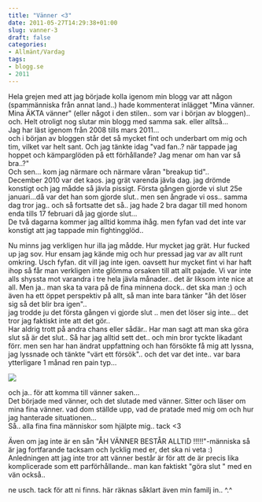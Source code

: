 ```yaml
---
title: "Vänner <3"
date: 2011-05-27T14:29:38+01:00
slug: vanner-3
draft: false
categories:
- Allmänt/Vardag
tags:
- blogg.se
- 2011
---
```

Hela grejen med att jag började kolla igenom min blogg var att någon (spammänniska från annat land..) hade kommenterat inlägget "Mina vänner. Mina ÄKTA vänner" (eller något i den stilen.. som var i början av bloggen)..  
och. Helt otroligt nog slutar min blogg med samma sak. eller alltså...  
Jag har läst igenom från 2008 tills mars 2011...  
och i början av bloggen står det så mycket fint och underbart om mig och tim, vilket var helt sant. Och jag tänkte idag "vad fan..? när tappade jag hoppet och kämparglöden på ett förhållande? Jag menar om han var så bra..?"  
Och sen... kom jag närmare och närmare våran "breakup tid"..  
December 2010 var det kaos. jag grät varenda jävla dag. jag drömde konstigt och jag mådde så jävla pissigt. Första gången gjorde vi slut 25e januari...då var det han som gjorde slut.. men sen ångrade vi oss.. samma dag tror jag.. och så fortsatte det så.. jag hade 2 bra dagar till med honom enda tills 17 februari då jag gjorde slut...  
De två dagarna kommer jag alltid komma ihåg. men fyfan vad det inte var konstigt att jag tappade min fightingglöd..  
  
Nu minns jag verkligen hur illa jag mådde. Hur mycket jag grät. Hur fucked up jag sov. Hur ensam jag kände mig och hur pressad jag var av allt runt omkring. Usch fyfan. dit vill jag inte igen. oavsett hur mycket fint vi har haft ihop så får man verkligen inte glömma orsaken till att allt pajade. Vi var inte alls shyssta mot varandra i tre hela jävla månader.. det är liksom inte nice at all. Men ja.. man ska ta vara på de fina minnena dock.. det ska man :) och även ha ett öppet perspektiv på allt, så man inte bara tänker "åh det löser sig så det blir bra igen"..  
jag trodde ju det första gången vi gjorde slut .. men det löser sig inte... det tror jag faktiskt inte att det gör..  
Har aldrig trott på andra chans eller sådär.. Har man sagt att man ska göra slut så är det slut.. Så har jag alltid sett det.. och min bror tyckte likadant förr. men sen har han ändrat uppfattning och han försökte få mig att lyssna, jag lyssnade och tänkte "värt ett försök".. och det var det inte.. var bara ytterligare 1 månad ren pain typ...  
  
![](/assets/images/blogg.se/dsc02994_149834540.jpg)  
  
och ja.. för att komma till vänner saken...  
Det började med vänner, och det slutade med vänner. Sitter och läser om mina fina vänner. vad dom ställde upp, vad de pratade med mig om och hur jag hanterade situationen...  
Så.. alla fina fina människor som hjälpte mig.. tack <3  
  
Även om jag inte är en sån "ÅH VÄNNER BESTÅR ALLTID !!!!!"-människa så är jag fortfarande tacksam och lycklig med er, det ska ni veta :)  
Anledningen att jag inte tror att vänner består är för att de är precis lika komplicerade som ett parförhållande.. man kan faktiskt "göra slut " med en vän också..  
  
ne usch. tack för att ni finns. här räknas såklart även min familj in.. ^.^